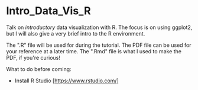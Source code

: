 # Intro_Data_Vis_R

Talk on *introductory* data visualization with R. The focus is on using ggplot2, but I will also give a very brief intro to the R environment.

The ".R" file will be used for during the tutorial. The PDF file can be used for your reference at a later time. The ".Rmd" file is what I used to make the PDF, if you're curious!

What to do before coming:

- Install R Studio [https://www.rstudio.com/]
